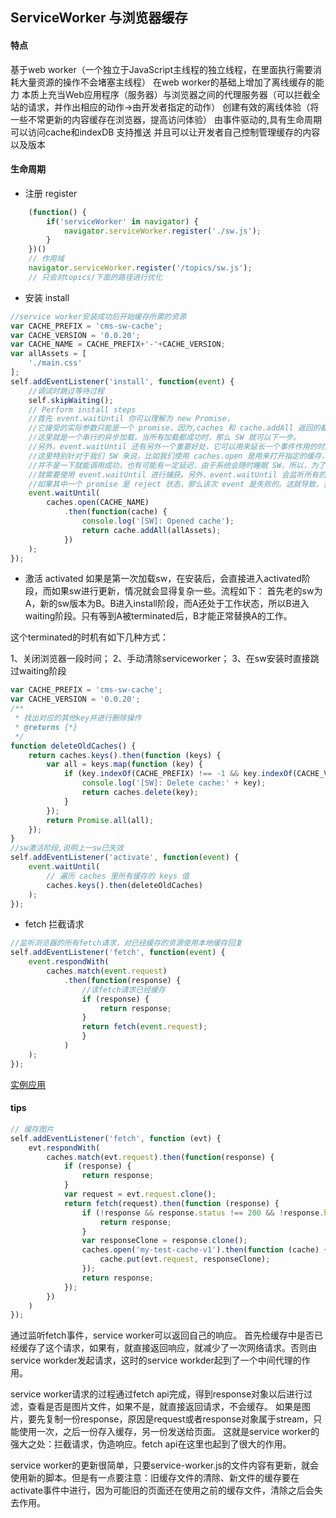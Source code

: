 ## ServiceWorker 与浏览器缓存

#### 特点
基于web worker（一个独立于JavaScript主线程的独立线程，在里面执行需要消耗大量资源的操作不会堵塞主线程）
在web worker的基础上增加了离线缓存的能力
本质上充当Web应用程序（服务器）与浏览器之间的代理服务器（可以拦截全站的请求，并作出相应的动作->由开发者指定的动作）
创建有效的离线体验（将一些不常更新的内容缓存在浏览器，提高访问体验）
由事件驱动的,具有生命周期
可以访问cache和indexDB
支持推送
并且可以让开发者自己控制管理缓存的内容以及版本

#### 生命周期
- 注册 register
```js
    (function() {
        if('serviceWorker' in navigator) {
            navigator.serviceWorker.register('./sw.js');
        }
    })()
    // 作用域
    navigator.serviceWorker.register('/topics/sw.js');
    // 只会对topics/下面的路径进行优化
```
- 安装 install
```js
//service worker安装成功后开始缓存所需的资源
var CACHE_PREFIX = 'cms-sw-cache';
var CACHE_VERSION = '0.0.20';
var CACHE_NAME = CACHE_PREFIX+'-'+CACHE_VERSION;
var allAssets = [
    './main.css'
];
self.addEventListener('install', function(event) {
    //调试时跳过等待过程
    self.skipWaiting();
    // Perform install steps
    //首先 event.waitUntil 你可以理解为 new Promise，
    //它接受的实际参数只能是一个 promise，因为,caches 和 cache.addAll 返回的都是 Promise，
    //这里就是一个串行的异步加载，当所有加载都成功时，那么 SW 就可以下一步。
    //另外，event.waitUntil 还有另外一个重要好处，它可以用来延长一个事件作用的时间，
    //这里特别针对于我们 SW 来说，比如我们使用 caches.open 是用来打开指定的缓存，但开启的时候，
    //并不是一下就能调用成功，也有可能有一定延迟，由于系统会随时睡眠 SW，所以，为了防止执行中断，
    //就需要使用 event.waitUntil 进行捕获。另外，event.waitUntil 会监听所有的异步 promise
    //如果其中一个 promise 是 reject 状态，那么该次 event 是失败的。这就导致，我们的 SW 开启失败。
    event.waitUntil(
        caches.open(CACHE_NAME)
            .then(function(cache) {
                console.log('[SW]: Opened cache');
                return cache.addAll(allAssets);
            })
    );
});
```

- 激活 activated
如果是第一次加载sw，在安装后，会直接进入activated阶段，而如果sw进行更新，情况就会显得复杂一些。流程如下：
首先老的sw为A，新的sw版本为B。B进入install阶段，而A还处于工作状态，所以B进入waiting阶段。只有等到A被terminated后，B才能正常替换A的工作。

这个terminated的时机有如下几种方式：
>
1、关闭浏览器一段时间；
2、手动清除serviceworker；
3、在sw安装时直接跳过waiting阶段
>
```js
var CACHE_PREFIX = 'cms-sw-cache';
var CACHE_VERSION = '0.0.20';
/**
 * 找出对应的其他key并进行删除操作
 * @returns {*}
 */
function deleteOldCaches() {
    return caches.keys().then(function (keys) {
        var all = keys.map(function (key) {
            if (key.indexOf(CACHE_PREFIX) !== -1 && key.indexOf(CACHE_VERSION) === -1){
                console.log('[SW]: Delete cache:' + key);
                return caches.delete(key);
            }
        });
        return Promise.all(all);
    });
}
//sw激活阶段,说明上一sw已失效
self.addEventListener('activate', function(event) {
    event.waitUntil(
        // 遍历 caches 里所有缓存的 keys 值
        caches.keys().then(deleteOldCaches)
    );
});
```
- fetch 拦截请求
```js
//监听浏览器的所有fetch请求，对已经缓存的资源使用本地缓存回复
self.addEventListener('fetch', function(event) {
    event.respondWith(
        caches.match(event.request)
            .then(function(response) {
                //该fetch请求已经缓存
                if (response) {
                    return response;
                }
                return fetch(event.request);
                }
            )
    );
});
```
[实例应用](./code/ServiceWorker-nerEasy.js)
#### tips
```js
// 缓存图片
self.addEventListener('fetch', function (evt) {
    evt.respondWith(
        caches.match(evt.request).then(function(response) {
            if (response) {
                return response;
            }
            var request = evt.request.clone();
            return fetch(request).then(function (response) {
                if (!response && response.status !== 200 && !response.headers.get('Content-type').match(/image/)) {
                    return response;
                }
                var responseClone = response.clone();
                caches.open('my-test-cache-v1').then(function (cache) {
                    cache.put(evt.request, responseClone);
                });
                return response;
            });
        })
    )
});
```
通过监听fetch事件，service worker可以返回自己的响应。
首先检缓存中是否已经缓存了这个请求，如果有，就直接返回响应，就减少了一次网络请求。否则由service workder发起请求，这时的service workder起到了一个中间代理的作用。

service worker请求的过程通过fetch api完成，得到response对象以后进行过滤，查看是否是图片文件，如果不是，就直接返回请求，不会缓存。
如果是图片，要先复制一份response，原因是request或者response对象属于stream，只能使用一次，之后一份存入缓存，另一份发送给页面。 这就是service worker的强大之处：拦截请求，伪造响应。fetch api在这里也起到了很大的作用。

service worker的更新很简单，只要service-worker.js的文件内容有更新，就会使用新的脚本。但是有一点要注意：旧缓存文件的清除、新文件的缓存要在activate事件中进行，因为可能旧的页面还在使用之前的缓存文件，清除之后会失去作用。

